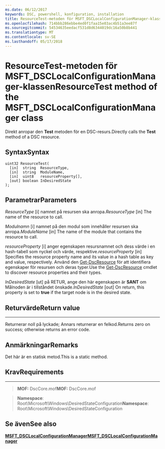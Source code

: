 ```yaml
---
ms.date: 06/12/2017
keywords: DSC, powershell, konfiguration, installation
title: ResourceTest-metoden för MSFT_DSCLocalConfigurationManager-klassen
ms.openlocfilehash: 714bbb286ebbe4ed0f1faa15e03ac4b51a3ee87f
ms.sourcegitcommit: 54534635eedacf531d8d6344019dc16a50b8b441
ms.translationtype: MT
ms.contentlocale: sv-SE
ms.lasthandoff: 05/17/2018
---
```

# <a name="resourcetest-method-of-the-msftdsclocalconfigurationmanager-class"></a><span data-ttu-id="c910a-103">ResourceTest-metoden för MSFT_DSCLocalConfigurationManager-klassen</span><span class="sxs-lookup"><span data-stu-id="c910a-103">ResourceTest method of the MSFT_DSCLocalConfigurationManager class</span></span>

<span data-ttu-id="c910a-104">Direkt anropar den **Test** metoden för en DSC-resurs.</span><span class="sxs-lookup"><span data-stu-id="c910a-104">Directly calls the **Test** method of a DSC resource.</span></span>

<a name="syntax"></a><span data-ttu-id="c910a-105">Syntax</span><span class="sxs-lookup"><span data-stu-id="c910a-105">Syntax</span></span>
------

```mof
uint32 ResourceTest(
  [in]  string  ResourceType,
  [in]  string  ModuleName,
  [in]  uint8   resourceProperty[],
  [out] boolean InDesiredState
);
```

<a name="parameters"></a><span data-ttu-id="c910a-106">Parametrar</span><span class="sxs-lookup"><span data-stu-id="c910a-106">Parameters</span></span>
----------

<span data-ttu-id="c910a-107">*ResourceType* \[i\] namnet på resursen ska anropa.</span><span class="sxs-lookup"><span data-stu-id="c910a-107">*ResourceType* \[in\] The name of the resource to call.</span></span>

<span data-ttu-id="c910a-108">*Modulnamn* \[i\] namnet på den modul som innehåller resursen ska anropa.</span><span class="sxs-lookup"><span data-stu-id="c910a-108">*ModuleName* \[in\] The name of the module that contains the resource to call.</span></span>

<span data-ttu-id="c910a-109">*resourceProperty* \[i\] anger egenskapen resursnamnet och dess värde i en hash-tabell som nyckel och värde, respektive.</span><span class="sxs-lookup"><span data-stu-id="c910a-109">*resourceProperty* \[in\] Specifies the resource property name and its value in a hash table as key and value, respectively.</span></span> <span data-ttu-id="c910a-110">Använd den [Get-DscResource](https://technet.microsoft.com/library/dn521625.aspx) för att identifiera egenskaper för resursen och deras typer.</span><span class="sxs-lookup"><span data-stu-id="c910a-110">Use the [Get-DscResource](https://technet.microsoft.com/library/dn521625.aspx) cmdlet to discover resource properties and their types.</span></span>

<span data-ttu-id="c910a-111">*InDesiredState* \[ut\] på RETUR, ange den här egenskapen är **SANT** om Målnoden är i tillståndet önskade.</span><span class="sxs-lookup"><span data-stu-id="c910a-111">*InDesiredState* \[out\] On return, this property is set to **true** if the target node is in the desired state.</span></span>

## <a name="return-value"></a><span data-ttu-id="c910a-112">Returvärde</span><span class="sxs-lookup"><span data-stu-id="c910a-112">Return value</span></span>
------------

<span data-ttu-id="c910a-113">Returnerar noll på lyckade; Annars returnerar en felkod.</span><span class="sxs-lookup"><span data-stu-id="c910a-113">Returns zero on success; otherwise returns an error code.</span></span>

## <a name="remarks"></a><span data-ttu-id="c910a-114">Anmärkningar</span><span class="sxs-lookup"><span data-stu-id="c910a-114">Remarks</span></span>

<span data-ttu-id="c910a-115">Det här är en statisk metod.</span><span class="sxs-lookup"><span data-stu-id="c910a-115">This is a static method.</span></span>

## <a name="requirements"></a><span data-ttu-id="c910a-116">Krav</span><span class="sxs-lookup"><span data-stu-id="c910a-116">Requirements</span></span>
------------
><span data-ttu-id="c910a-117">**MOF:** DscCore.mof</span><span class="sxs-lookup"><span data-stu-id="c910a-117">**MOF:** DscCore.mof</span></span>

><span data-ttu-id="c910a-118">**Namespace**: Root\Microsoft\Windows\DesiredStateConfiguration</span><span class="sxs-lookup"><span data-stu-id="c910a-118">**Namespace**: Root\Microsoft\Windows\DesiredStateConfiguration</span></span>


## <a name="see-also"></a><span data-ttu-id="c910a-119">Se även</span><span class="sxs-lookup"><span data-stu-id="c910a-119">See also</span></span>


[<span data-ttu-id="c910a-120">**MSFT_DSCLocalConfigurationManager**</span><span class="sxs-lookup"><span data-stu-id="c910a-120">**MSFT_DSCLocalConfigurationManager**</span></span>](msft-dsclocalconfigurationmanager.md)